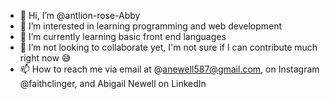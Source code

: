 - 👋 Hi, I’m @antlion-rose-Abby
- 👀 I’m interested in learning programming and web development 
- 🌱 I’m currently learning basic front end languages 
- 💞️ I’m not looking to collaborate yet, I'm not sure if I can contribute much right now 😅
- 📫 How to reach me via email at @anewell587@gmail.com, on Instagram @faithclinger, and Abigail Newell on LinkedIn

<!---
antlion-rose-Abby/antlion-rose-Abby is a ✨ special ✨ repository because its `README.md` (this file) appears on your GitHub profile.
You can click the Preview link to take a look at your changes.
--->
